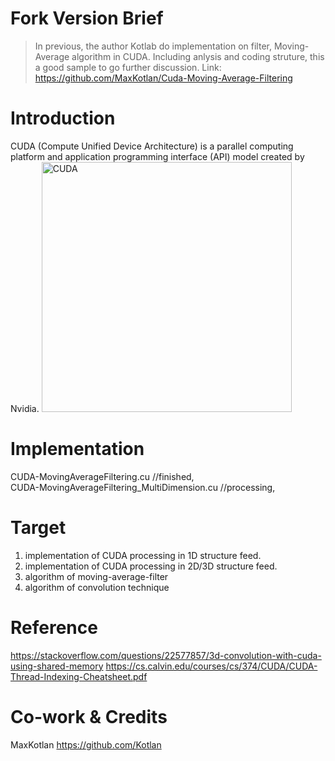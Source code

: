 # Fork Version Brief #
>  In previous, the author Kotlab do implementation on filter, Moving-Average algorithm in CUDA.
>  Including anlysis and coding struture, this a good sample to go further discussion.
>  Link: https://github.com/MaxKotlan/Cuda-Moving-Average-Filtering

# Introduction #
CUDA (Compute Unified Device Architecture) is a parallel computing platform and application programming interface (API) model created by Nvidia.
<img src="https://en.wikipedia.org/wiki/File:Nvidia_CUDA_Logo.jpg" alt="CUDA" class="center" width="400">

# Implementation #
CUDA-MovingAverageFiltering.cu                //finished, <br>
CUDA-MovingAverageFiltering_MultiDimension.cu //processing, <br>

# Target #
1. implementation of CUDA processing in 1D structure feed.
2. implementation of CUDA processing in 2D/3D structure feed.
3. algorithm of moving-average-filter
4. algorithm of convolution technique

# Reference #
https://stackoverflow.com/questions/22577857/3d-convolution-with-cuda-using-shared-memory
https://cs.calvin.edu/courses/cs/374/CUDA/CUDA-Thread-Indexing-Cheatsheet.pdf

# Co-work & Credits #
MaxKotlan
https://github.com/Kotlan
